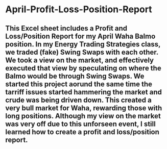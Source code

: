 # April-Profit-Loss-Position-Report

## This Excel sheet includes a Profit and Loss/Position Report for my April Waha Balmo position. In my Energy Trading Strategies class, we traded (fake) Swing Swaps with each other. We took a view on the market, and effectively executed that view by speculating on where the Balmo would be through Swing Swaps. We started this project aorund the same time the tarriff issues started hammering the market and crude was being driven down. This created a very bull market for Waha, rewarding those with long positions. Although my view on the market was very off due to this unforseen event, I still learned how to create a profit and loss/position report.
